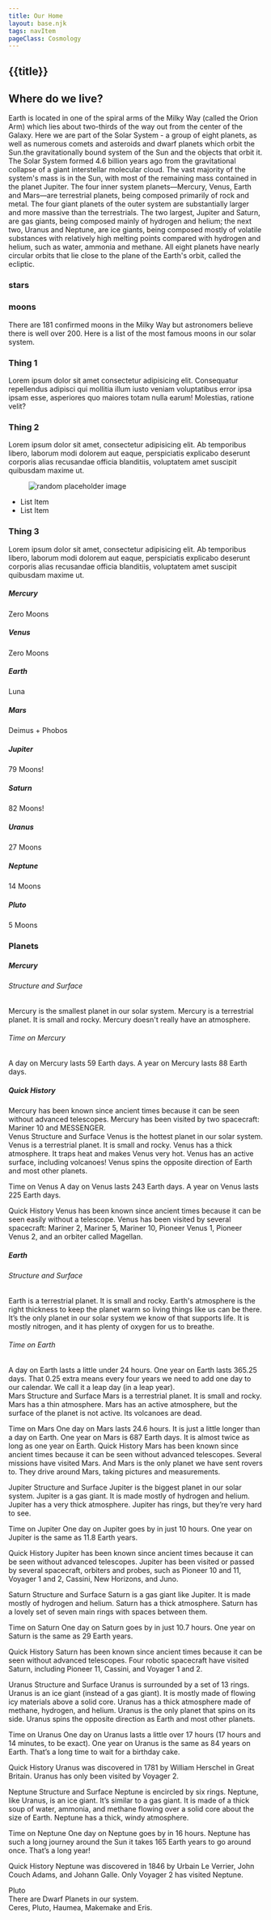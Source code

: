 ```yaml
---
title: Our Home
layout: base.njk
tags: navItem
pageClass: Cosmology
---
```

## {{title}}
<section class="bio">
<h2>Where do we live?</h2>
<p>Earth is located in one of the spiral arms of the Milky Way (called the Orion Arm) which lies about two-thirds of the way out from the center of the Galaxy. Here we are part of the Solar System - a group of eight planets, as well as numerous comets and asteroids and dwarf planets which orbit the Sun.the gravitationally bound system of the Sun and the objects that orbit it. The Solar System formed 4.6 billion years ago from the gravitational collapse of a giant interstellar molecular cloud. The vast majority of the system's mass is in the Sun, with most of the remaining mass contained in the planet Jupiter. The four inner system planets—Mercury, Venus, Earth and Mars—are terrestrial planets, being composed primarily of rock and metal. The four giant planets of the outer system are substantially larger and more massive than the terrestrials. The two largest, Jupiter and Saturn, are gas giants, being composed mainly of hydrogen and helium; the next two, Uranus and Neptune, are ice giants, being composed mostly of volatile substances with relatively high melting points compared with hydrogen and helium, such as water, ammonia and methane. All eight planets have nearly circular orbits that lie close to the plane of the Earth's orbit, called the ecliptic.</p>
</section>
<h3>stars</h3>
<section class="grid4">
<div class="location">

</div>
</section>
<h3>moons</h3>
<p>There are 181 confirmed moons in the Milky Way but astronomers believe there is well over 200. Here is a list of the most famous moons in our solar system.</p>




<div class="accordions">
  

<div class="accordion">
  <div class="accordion-header"><h3>Thing 1</h3></div>
  <div class="accordion-item">Lorem ipsum dolor sit amet consectetur adipisicing elit. Consequatur repellendus adipisci qui mollitia illum iusto veniam voluptatibus error ipsa ipsam esse, asperiores quo maiores totam nulla earum! Molestias, ratione velit?</div>
</div>
  <div class="accordion">
    <div class="accordion-header"><h3>Thing 2</h3></div>
    <div class="accordion-item">
      <p>Lorem ipsum dolor sit amet, consectetur adipisicing elit. Ab temporibus libero, laborum modi dolorem aut eaque, perspiciatis explicabo deserunt corporis alias recusandae officia blanditiis, voluptatem amet suscipit quibusdam maxime ut.</p>
      <figure>
        <img src="https://picsum.photos/300/300" alt="random placeholder image">
      </figure>
      <ul>
        <li>List Item</li>
        <li>List Item</li>
      </ul>
    </div>
  </div>
  <div class="accordion">
    <div class="accordion-header"><h3>Thing 3</h3></div>
    <div class="accordion-item">Lorem ipsum dolor sit amet, consectetur adipisicing elit. Ab temporibus libero, laborum modi dolorem aut eaque, perspiciatis explicabo deserunt corporis alias recusandae officia blanditiis, voluptatem amet suscipit quibusdam maxime ut.</div>
  </div>
</div>
<section class="grid4">
<div class="location">
<h5>Mercury</h5> Zero Moons
</div>
<div class="location">
<h5>Venus</h5> Zero Moons
</div>
<div class="location">
<h5>Earth</h5> Luna 
</div>
<div class="location">
<h5>Mars</h5> Deimus + Phobos 
</div>
<div class="location">
<h5>Jupiter</h5> 79 Moons!
</div>
<div class="location">
<h5>Saturn</h5> 82 Moons!
</div>
<div class="location">
<h5>Uranus</h5> 27 Moons
</div>
<div class="location">
<h5>Neptune</h5> 14 Moons
</div>
<div class="location">
<h5>Pluto</h5> 5 Moons
</div>
</section>

<h3>Planets</h3>
<section class="grid4">
<div class="planet">
<h5>Mercury</h5>
<h6>Structure and Surface</h6>
Mercury is the smallest planet in our solar system.
Mercury is a terrestrial planet. It is small and rocky.
Mercury doesn't really have an atmosphere.

<h6>Time on Mercury</h6>
A day on Mercury lasts 59 Earth days.
A year on Mercury lasts 88 Earth days.
<h5>
Quick History</h5>
Mercury has been known since ancient times because it can be seen without advanced telescopes.
Mercury has been visited by two spacecraft: Mariner 10 and MESSENGER.
</div>
<div class="planet">
Venus
Structure and Surface
Venus is the hottest planet in our solar system.
Venus is a terrestrial planet. It is small and rocky.
Venus has a thick atmosphere. It traps heat and makes Venus very hot.
Venus has an active surface, including volcanoes!
Venus spins the opposite direction of Earth and most other planets.

Time on Venus
A day on Venus lasts 243 Earth days.
A year on Venus lasts 225 Earth days.

Quick History
Venus has been known since ancient times because it can be seen easily without a telescope.
Venus has been visited by several spacecraft: Mariner 2, Mariner 5, Mariner 10, Pioneer Venus 1, Pioneer Venus 2, and an orbiter called Magellan.
</div>
<div class="planet">
<h5>Earth</h5>
<h6>Structure and Surface</h6>
Earth is a terrestrial planet. It is small and rocky.
Earth's atmosphere is the right thickness to keep the planet warm so living things like us can be there. It’s the only planet in our solar system we know of that supports life. It is mostly nitrogen, and it has plenty of oxygen for us to breathe.

<h6>Time on Earth</h6>
A day on Earth lasts a little under 24 hours.
One year on Earth lasts 365.25 days. That 0.25 extra means every four years we need to add one day to our calendar. We call it a leap day (in a leap year).
</div>
<div class="planet">
Mars
Structure and Surface
Mars is a terrestrial planet. It is small and rocky.
Mars has a thin atmosphere.
Mars has an active atmosphere, but the surface of the planet is not active. Its volcanoes are dead.

Time on Mars
One day on Mars lasts 24.6 hours. It is just a little longer than a day on Earth.
One year on Mars is 687 Earth days. It is almost twice as long as one year on Earth.
Quick History
Mars has been known since ancient times because it can be seen without advanced telescopes.
Several missions have visited Mars. And Mars is the only planet we have sent rovers to. They drive around Mars, taking pictures and measurements.
</div>
<div class="planet">
Jupiter
Structure and Surface
Jupiter is the biggest planet in our solar system.
Jupiter is a gas giant. It is made mostly of hydrogen and helium.
Jupiter has a very thick atmosphere.
Jupiter has rings, but they’re very hard to see.

Time on Jupiter
One day on Jupiter goes by in just 10 hours.
One year on Jupiter is the same as 11.8 Earth years.

Quick History
Jupiter has been known since ancient times because it can be seen without advanced telescopes.
Jupiter has been visited or passed by several spacecraft, orbiters and probes, such as Pioneer 10 and 11, Voyager 1 and 2, Cassini, New Horizons, and Juno.
</div>
<div class="planet">
Saturn
Structure and Surface
Saturn is a gas giant like Jupiter. It is made mostly of hydrogen and helium.
Saturn has a thick atmosphere.
Saturn has a lovely set of seven main rings with spaces between them.

Time on Saturn
One day on Saturn goes by in just 10.7 hours.
One year on Saturn is the same as 29 Earth years.

Quick History
Saturn has been known since ancient times because it can be seen without advanced telescopes.
Four robotic spacecraft have visited Saturn, including Pioneer 11, Cassini, and Voyager 1 and 2.
</div>
<div class="planet">
Uranus
Structure and Surface
Uranus is surrounded by a set of 13 rings.
Uranus is an ice giant (instead of a gas giant). It is mostly made of flowing icy materials above a solid core.
Uranus has a thick atmosphere made of methane, hydrogen, and helium.
Uranus is the only planet that spins on its side.
Uranus spins the opposite direction as Earth and most other planets.

Time on Uranus
One day on Uranus lasts a little over 17 hours (17 hours and 14 minutes, to be exact).
One year on Uranus is the same as 84 years on Earth. That’s a long time to wait for a birthday cake.

Quick History
Uranus was discovered in 1781 by William Herschel in Great Britain.
Uranus has only been visited by Voyager 2.
</div>
<div class="planet">
Neptune
Structure and Surface
Neptune is encircled by six rings.
Neptune, like Uranus, is an ice giant. It’s similar to a gas giant. It is made of a thick soup of water, ammonia, and methane flowing over a solid core about the size of Earth.
Neptune has a thick, windy atmosphere.

Time on Neptune
One day on Neptune goes by in 16 hours.
Neptune has such a long journey around the Sun it takes 165 Earth years to go around once. That’s a long year!

Quick History
Neptune was discovered in 1846 by Urbain Le Verrier, John Couch Adams, and Johann Galle.
Only Voyager 2 has visited Neptune.

</div>
<div class="planet">
Pluto
</div>
<div class="planet">
There are Dwarf Planets in our system. <br> Ceres, Pluto, Haumea, Makemake and Eris.
</div>
</section>

<sec>